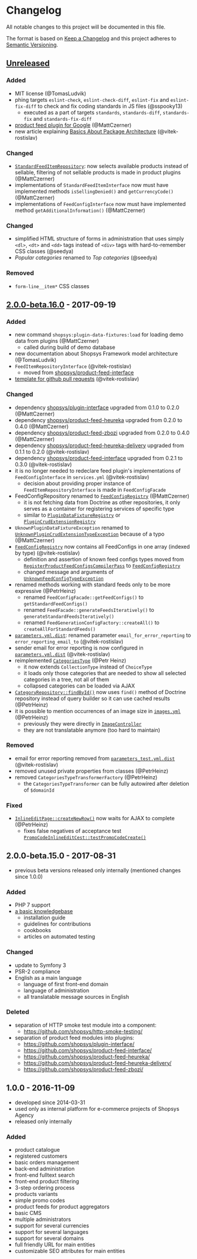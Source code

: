 # Changelog
All notable changes to this project will be documented in this file.

The format is based on [Keep a Changelog](http://keepachangelog.com/en/1.0.0/)
and this project adheres to [Semantic Versioning](http://semver.org/spec/v2.0.0.html).

## [Unreleased]
### Added
- MIT license (@TomasLudvik)
- phing targets `eslint-check`, `eslint-check-diff`, `eslint-fix` and `eslint-fix-diff` to check and fix coding standards in JS files (@sspooky13)
    - executed as a part of targets `standards`, `standards-diff`, `standards-fix` and `standards-fix-diff`
- [product feed plugin for Google](https://github.com/shopsys/product-feed-google/) (@MattCzerner)
- new article explaining [Basics About Package Architecture](docs/introduction/basics-about-package-architecture.md) (@vitek-rostislav)

### Changed
- [`StandardFeedItemRepository`](src/Shopsys/ShopBundle/Model/Feed/Standard/StandardFeedItemRepository.php): now selects available products instead of sellable, filtering of not sellable products is made in product plugins (@MattCzerner)
- implementations of `StandardFeedItemInterface` now must have implemented methods `isSellingDenied()` and `getCurrencyCode()`(@MattCzerner)
- implementations of `FeedConfigInterface` now must have implemented method `getAdditionalInformation()` (@MattCzerner)

### Changed
- simplified HTML structure of forms in administration that uses simply `<dl>`, `<dt>` and `<dd>` tags instead of `<div>` tags with hard-to-remember CSS classes (@seedya)
- *Popular categories* renamed to *Top categories* (@seedya)

### Removed
- `form-line__item*` CSS classes

## [2.0.0-beta.16.0] - 2017-09-19
### Added
- new command `shopsys:plugin-data-fixtures:load` for loading demo data from plugins (@MattCzerner)
    - called during build of demo database
- new documentation about Shopsys Framework model architecture (@TomasLudvik)
- `FeedItemRepositoryInterface` (@vitek-rostislav)
    - moved from [shopsys/product-feed-interface](https://github.com/shopsys/product-feed-interface/)
- [template for github pull requests](docs/PULL_REQUEST_TEMPLATE.md) (@vitek-rostislav)

### Changed
- dependency [shopsys/plugin-interface](https://github.com/shopsys/plugin-interface/) upgraded from 0.1.0 to 0.2.0 (@MattCzerner)
- dependency [shopsys/product-feed-heureka](https://github.com/shopsys/product-feed-heureka/) upgraded from 0.2.0 to 0.4.0 (@MattCzerner)
- dependency [shopsys/product-feed-zbozi](https://github.com/shopsys/product-feed-zbozi/) upgraded from 0.2.0 to 0.4.0 (@MattCzerner)
- dependency [shopsys/product-feed-heureka-delivery](https://github.com/shopsys/product-feed-heureka-delivery/) upgraded from 0.1.1 to 0.2.0 (@vitek-rostislav)
- dependency [shopsys/product-feed-interface](https://github.com/shopsys/product-feed-interface/) upgraded from 0.2.1 to 0.3.0 (@vitek-rostislav)
- it is no longer needed to redeclare feed plugin's implementations of `FeedConfigInterface` in `services.yml` (@vitek-rostislav)
    - decision about providing proper instance of `FeedItemRepositoryInterface` is made in `FeedConfigFacade`
- FeedConfigRepository renamed to [`FeedConfigRegistry`](src/Shopsys/ShopBundle/Model/Feed/FeedConfigRegistry.php) (@MattCzerner)
    - it is not fetching data from Doctrine as other repositories, it only serves as a container for registering services of specific type
    - similar to [`PluginDataFixtureRegistry`](src/Shopsys/ShopBundle/Component/Plugin/PluginDataFixtureRegistry.php) or [`PluginCrudExtensionRegistry`](src/Shopsys/ShopBundle/Component/Plugin/PluginCrudExtensionRegistry.php)
- `UknownPluginDataFixtureException` renamed to [`UnknownPluginCrudExtensionTypeException`](src/Shopsys/ShopBundle/Component/Plugin/Exception/UnknownPluginCrudExtensionTypeException.php) because of a typo (@MattCzerner)
- [`FeedConfigRegistry`](src/Shopsys/ShopBundle/Model/Feed/FeedConfigRegistry.php) now contains all FeedConfigs in one array (indexed by type) (@vitek-rostislav)
    - definition and assertion of known feed configs types moved from [`RegisterProductFeedConfigsCompilerPass`](src/Shopsys/ShopBundle/DependencyInjection/Compiler/RegisterProductFeedConfigsCompilerPass.php) to [`FeedConfigRegistry`](src/Shopsys/ShopBundle/Model/Feed/FeedConfigRegistry.php)
    - changed message and arguments of [`UnknownFeedConfigTypeException`](src/Shopsys/ShopBundle/Model/Feed/Exception/UnknownFeedConfigTypeException.php)
- renamed methods working with standard feeds only to be more expressive (@PetrHeinz)
    - renamed `FeedConfigFacade::getFeedConfigs()` to `getStandardFeedConfigs()`
    - renamed `FeedFacade::generateFeedsIteratively()` to `generateStandardFeedsIteratively()`
    - renamed `FeedGenerationConfigFactory::createAll()` to `createAllForStandardFeeds()`
- [`parameters.yml.dist`](app/config/parameters.yml.dist): renamed parameter `email_for_error_reporting` to `error_reporting_email_to` (@vitek-rostislav)
- sender email for error reporting is now configured in [`parameters.yml.dist`](app/config/parameters.yml.dist) (@vitek-rostislav)
- reimplemented [`CategoriesType`](src/Shopsys/ShopBundle/Form/CategoriesType.php) (@Petr Heinz)
    - it now extends `CollectionType` instead of `ChoiceType`
    - it loads only those categories that are needed to show all selected categories in a tree, not all of them
    - collapsed categories can be loaded via AJAX
- [`CategoryRepository::findById()`](src/Shopsys/ShopBundle/Model/Category/CategoryRepository.php) now uses `find()` method of Doctrine repository instead of query builder so it can use cached results (@PetrHeinz)
- it is possible to mention occurrences of an image size in [`images.yml`](src/Shopsys/ShopBundle/Resources/config/images.yml) (@PetrHeinz)
    - previously they were directly in [`ImageController`](src/Shopsys/ShopBundle/Controller/Admin/ImageController.php)
    - they are not translatable anymore (too hard to maintain)

### Removed
- email for error reporting removed from [`parameters_test.yml.dist`](app/config/parameters_test.yml.dist) (@vitek-rostislav)
- removed unused private properties from classes (@PetrHeinz)
- removed `CategoriesTypeTransformerFactory` (@PetrHeinz)
    - the `CategoriesTypeTransformer` can be fully autowired after deletion of `$domainId`

### Fixed
- [`InlineEditPage::createNewRow()`](tests/ShopBundle/Acceptance/acceptance/PageObject/Admin/InlineEditPage.php) now waits for AJAX to complete (@PetrHeinz)
    - fixes false negatives of acceptance test [`PromoCodeInlineEditCest::testPromoCodeCreate()`](tests/ShopBundle/Acceptance/acceptance/PromoCodeInlineEditCest.php)

## 2.0.0-beta.15.0 - 2017-08-31
- previous beta versions released only internally (mentioned changes since 1.0.0)

### Added
- PHP 7 support
- [a basic knowledgebase](docs/index.md)
    - installation guide
    - guidelines for contributions
    - cookbooks
    - articles on automated testing

### Changed
- update to Symfony 3
- PSR-2 compliance
- English as a main language
    - language of first front-end domain
    - language of administration
    - all translatable message sources in English

### Deleted
- separation of HTTP smoke test module into a component:
    - https://github.com/shopsys/http-smoke-testing/
- separation of product feed modules into plugins:
    - https://github.com/shopsys/plugin-interface/
    - https://github.com/shopsys/product-feed-interface/
    - https://github.com/shopsys/product-feed-heureka/
    - https://github.com/shopsys/product-feed-heureka-delivery/
    - https://github.com/shopsys/product-feed-zbozi/

## 1.0.0 - 2016-11-09
- developed since 2014-03-31
- used only as internal platform for e-commerce projects of Shopsys Agency
- released only internally

### Added
- product catalogue
- registered customers
- basic orders management
- back-end administration
- front-end fulltext search
- front-end product filtering
- 3-step ordering process
- products variants
- simple promo codes
- product feeds for product aggregators
- basic CMS
- multiple administrators
- support for several currencies
- support for several languages
- support for several domains
- full friendly URL for main entities
- customizable SEO attributes for main entities

[Unreleased]: https://git.shopsys-framework.com/shopsys/shopsys-framework/compare/v2.0.0-beta.16.0...HEAD
[2.0.0-beta.16.0]:https://git.shopsys-framework.com/shopsys/shopsys-framework/compare/v2.0.0-beta.15.0...v2.0.0-beta.16.0 
